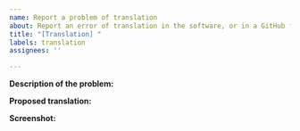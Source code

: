 ```yaml
---
name: Report a problem of translation
about: Report an error of translation in the software, or in a GitHub file
title: "[Translation] "
labels: translation
assignees: ''

---
```


<!---You can remove all the sections that aren't needed--->

<!---
Precise where is the problem
Ex: Translation error in MainWindow in Windows\MainWindow.xaml
--->
**Description of the problem:**

<!---Propose a solution, ex: Replace "Stuf" by "New Translation"--->
**Proposed translation:**

<!---Add, if possible, a screenshot--->
**Screenshot:**
